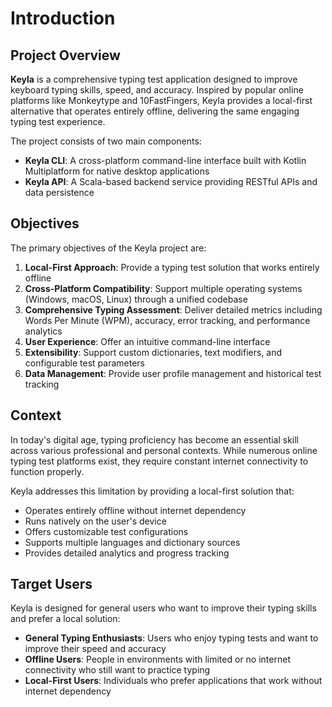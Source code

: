 # Introduction

## Project Overview

**Keyla** is a comprehensive typing test application designed to improve keyboard typing skills, speed, and accuracy. Inspired by popular online platforms like Monkeytype and 10FastFingers, Keyla provides a local-first alternative that operates entirely offline, delivering the same engaging typing test experience.

The project consists of two main components:
- **Keyla CLI**: A cross-platform command-line interface built with Kotlin Multiplatform for native desktop applications
- **Keyla API**: A Scala-based backend service providing RESTful APIs and data persistence

## Objectives

The primary objectives of the Keyla project are:

1. **Local-First Approach**: Provide a typing test solution that works entirely offline
2. **Cross-Platform Compatibility**: Support multiple operating systems (Windows, macOS, Linux) through a unified codebase
3. **Comprehensive Typing Assessment**: Deliver detailed metrics including Words Per Minute (WPM), accuracy, error tracking, and performance analytics
4. **User Experience**: Offer an intuitive command-line interface
5. **Extensibility**: Support custom dictionaries, text modifiers, and configurable test parameters
6. **Data Management**: Provide user profile management and historical test tracking

## Context

In today's digital age, typing proficiency has become an essential skill across various professional and personal contexts. While numerous online typing test platforms exist, they require constant internet connectivity to function properly.

Keyla addresses this limitation by providing a local-first solution that:
- Operates entirely offline without internet dependency
- Runs natively on the user's device
- Offers customizable test configurations
- Supports multiple languages and dictionary sources
- Provides detailed analytics and progress tracking

## Target Users

Keyla is designed for general users who want to improve their typing skills and prefer a local solution:

- **General Typing Enthusiasts**: Users who enjoy typing tests and want to improve their speed and accuracy
- **Offline Users**: People in environments with limited or no internet connectivity who still want to practice typing
- **Local-First Users**: Individuals who prefer applications that work without internet dependency
